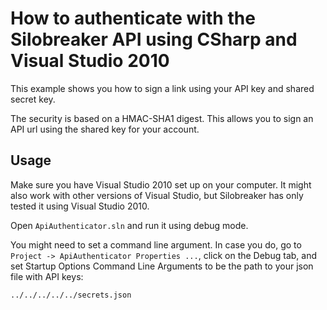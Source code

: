 # How to authenticate with the Silobreaker API using CSharp and Visual Studio 2010

This example shows you how to sign a link using your API key and shared secret key.

The security is based on a HMAC-SHA1 digest. This allows you to sign an API url using the shared key for your account.

## Usage

Make sure you have Visual Studio 2010 set up on your computer. It might also work with other versions
of Visual Studio, but Silobreaker has only tested it using Visual Studio 2010.

Open `ApiAuthenticator.sln` and run it using debug mode.

You might need to set a command line argument. In case you do,
go to `Project -> ApiAuthenticator Properties ...`, click on the Debug tab, and set Startup Options Command Line Arguments
to be the path to your json file with API keys:

```
../../../../../secrets.json
```
